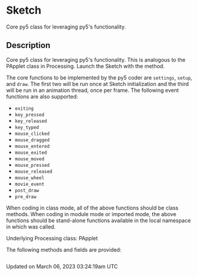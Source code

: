 # Sketch

Core py5 class for leveraging py5's functionality.

## Description

Core py5 class for leveraging py5's functionality. This is analogous to the PApplet class in Processing. Launch the Sketch with the [](sketch_run_sketch) method.

The core functions to be implemented by the py5 coder are `settings`, `setup`, and `draw`. The first two will be run once at Sketch initialization and the third will be run in an animation thread, once per frame. The following event functions are also supported:

* `exiting`
* `key_pressed`
* `key_released`
* `key_typed`
* `mouse_clicked`
* `mouse_dragged`
* `mouse_entered`
* `mouse_exited`
* `mouse_moved`
* `mouse_pressed`
* `mouse_released`
* `mouse_wheel`
* `movie_event`
* `post_draw`
* `pre_draw`

When coding in class mode, all of the above functions should be class methods. When coding in module mode or imported mode, the above functions should be stand-alone functions available in the local namespace in which [](sketch_run_sketch) was called.

Underlying Processing class: PApplet

The following methods and fields are provided:

```{include} include_sketch.md
```

Updated on March 06, 2023 03:24:19am UTC
